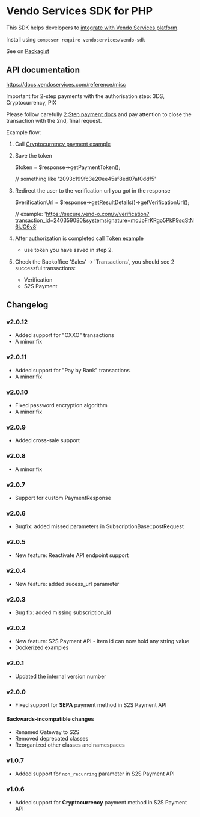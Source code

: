 # Vendo Services SDK for PHP
This SDK helps developers to [integrate with Vendo Services platform](https://docs.vendoservices.com/).

Install using ```composer require vendoservices/vendo-sdk```

See on [Packagist](https://packagist.org/packages/vendoservices/vendo-sdk)

## API documentation
https://docs.vendoservices.com/reference/misc

Important for 2-step payments with the authorisation step: 3DS, Cryptocurrency, PIX
 
Please follow carefully [2 Step payment docs](https://docs.vendoservices.com/reference/payment-gateway-3ds-flow) and pay attention to close the transaction with the 2nd, final request.

Example flow:

1. Call [Cryptocurrency payment example](https://github.com/lbadmin/vendo-sdk-php/blob/master/examples/s2s-api/crypto_payment.php)

2. Save the token


    $token = $response->getPaymentToken(); 

    // something like '2093c199fc3e20ee45af8ed07af0ddf5'


3. Redirect the user to the verification url you got in the response 

    
    $verificationUrl = $response->getResultDetails()->getVerificationUrl();

    // example: 'https://secure.vend-o.com/v/verification?transaction_id=240359080&systemsignature=moJpFrKRgo5PkP9sqStN6iJC6v8'
      
4. After authorization is completed call [Token example](https://github.com/lbadmin/vendo-sdk-php/blob/master/examples/s2s-api/payment_with_saved_token.php)
   - use token you have saved in step 2.

5. Check the Backoffice 'Sales' -> 'Transactions', you should see 2 successful transactions:
   
   - Verification
   - S2S Payment

## Changelog
### v2.0.12
- Added support for "OXXO" transactions
- A minor fix
### v2.0.11
- Added support for "Pay by Bank" transactions
- A minor fix
### v2.0.10
- Fixed password encryption algorithm
- A minor fix
### v2.0.9
- Added cross-sale support
### v2.0.8
- A minor fix
### v2.0.7
- Support for custom PaymentResponse
### v2.0.6
- Bugfix: added missed parameters in SubscriptionBase::postRequest
### v2.0.5
- New feature: Reactivate API endpoint support
### v2.0.4
- New feature: added sucess_url parameter
### v2.0.3
- Bug fix: added missing subscription_id
### v2.0.2
- New feature: S2S Payment API - item id can now hold any string value
- Dockerized examples
### v2.0.1
- Updated the internal version number
### v2.0.0

- Fixed support for **SEPA** payment method in S2S Payment API

#### Backwards-incompatible changes

- Renamed Gateway to S2S
- Removed deprecated classes
- Reorganized other classes and namespaces

### v1.0.7

- Added support for `non_recurring` parameter in S2S Payment API

### v1.0.6

- Added support for **Cryptocurrency** payment method in S2S Payment API
